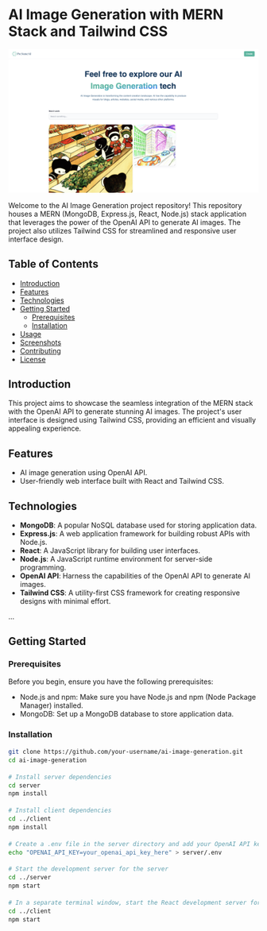 # AI Image Generation with MERN Stack and Tailwind CSS

![Project Banner](/client/src/assets/Screenshot%202023-08-12%20at%203.25.40%20PM.png)

Welcome to the AI Image Generation project repository! This repository houses a MERN (MongoDB, Express.js, React, Node.js) stack application that leverages the power of the OpenAI API to generate AI images. The project also utilizes Tailwind CSS for streamlined and responsive user interface design. 

## Table of Contents

- [Introduction](#introduction)
- [Features](#features)
- [Technologies](#technologies)
- [Getting Started](#getting-started)
  - [Prerequisites](#prerequisites)
  - [Installation](#installation)
- [Usage](#usage)
- [Screenshots](#screenshots)
- [Contributing](#contributing)
- [License](#license)

## Introduction

This project aims to showcase the seamless integration of the MERN stack with the OpenAI API to generate stunning AI images. The project's user interface is designed using Tailwind CSS, providing an efficient and visually appealing experience.
## Features

- AI image generation using OpenAI API.
- User-friendly web interface built with React and Tailwind CSS.

## Technologies

- **MongoDB**: A popular NoSQL database used for storing application data.
- **Express.js**: A web application framework for building robust APIs with Node.js.
- **React**: A JavaScript library for building user interfaces.
- **Node.js**: A JavaScript runtime environment for server-side programming.
- **OpenAI API**: Harness the capabilities of the OpenAI API to generate AI images.
- **Tailwind CSS**: A utility-first CSS framework for creating responsive designs with minimal effort.

...

## Getting Started

### Prerequisites

Before you begin, ensure you have the following prerequisites:

- Node.js and npm: Make sure you have Node.js and npm (Node Package Manager) installed.
- MongoDB: Set up a MongoDB database to store application data.

### Installation

```bash
git clone https://github.com/your-username/ai-image-generation.git
cd ai-image-generation

# Install server dependencies
cd server
npm install

# Install client dependencies
cd ../client
npm install

# Create a .env file in the server directory and add your OpenAI API key
echo "OPENAI_API_KEY=your_openai_api_key_here" > server/.env

# Start the development server for the server
cd ../server
npm start

# In a separate terminal window, start the React development server for the client
cd ../client
npm start


